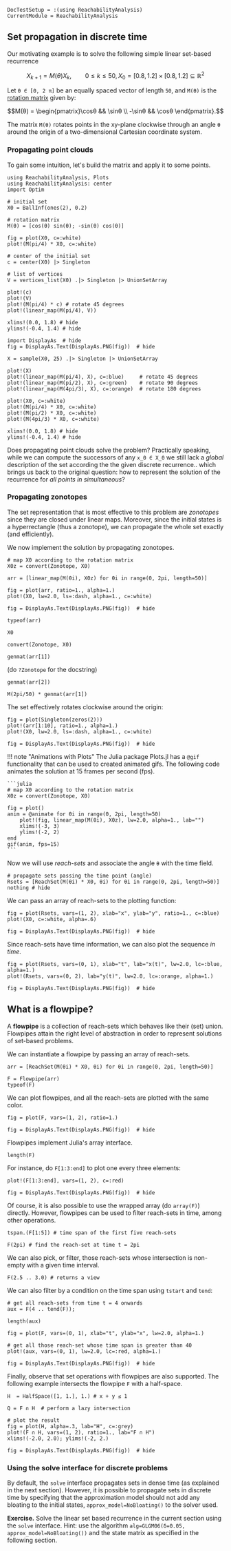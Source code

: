 ```@meta
DocTestSetup = :(using ReachabilityAnalysis)
CurrentModule = ReachabilityAnalysis
```

## Set propagation in discrete time

Our motivating example is to solve the following simple linear set-based recurrence

```math
X_{k+1} = M(θ) X_k, \qquad 0 ≤ k ≤ 50, X_0 = [0.8, 1.2] \times [0.8, 1.2] ⊆ \mathbb{R}^2
```

Let ``θ ∈ [0, 2 π]`` be an equally spaced vector of length ``50``, and ``M(θ)`` is the [rotation matrix](https://en.wikipedia.org/wiki/Rotation_matrix) given by:

```math
M(θ) = \begin{pmatrix}\cosθ && \sinθ \\ -\sinθ && \cosθ \end{pmatrix}.
```

The matrix ``M(θ)`` rotates points in the xy-plane clockwise through an angle ``θ`` around the origin of a two-dimensional Cartesian coordinate system.

### Propagating point clouds

To gain some intuition, let's build the matrix and apply it to some points.

```@example discrete_propagation
using ReachabilityAnalysis, Plots
using ReachabilityAnalysis: center
import Optim

# initial set
X0 = BallInf(ones(2), 0.2)

# rotation matrix
M(θ) = [cos(θ) sin(θ); -sin(θ) cos(θ)]
```

```@example discrete_propagation
fig = plot(X0, c=:white)
plot!(M(pi/4) * X0, c=:white)

# center of the initial set
c = center(X0) |> Singleton

# list of vertices
V = vertices_list(X0) .|> Singleton |> UnionSetArray

plot!(c)
plot!(V)
plot!(M(pi/4) * c) # rotate 45 degrees
plot!(linear_map(M(pi/4), V))

xlims!(0.0, 1.8) # hide
ylims!(-0.4, 1.4) # hide

import DisplayAs  # hide
fig = DisplayAs.Text(DisplayAs.PNG(fig))  # hide
```

```@example discrete_propagation
X = sample(X0, 25) .|> Singleton |> UnionSetArray

plot!(X)
plot!(linear_map(M(pi/4), X), c=:blue)     # rotate 45 degrees
plot!(linear_map(M(pi/2), X), c=:green)    # rotate 90 degrees
plot!(linear_map(M(4pi/3), X), c=:orange)  # rotate 180 degrees

plot!(X0, c=:white)
plot!(M(pi/4) * X0, c=:white)
plot!(M(pi/2) * X0, c=:white)
plot!(M(4pi/3) * X0, c=:white)

xlims!(0.0, 1.8) # hide
ylims!(-0.4, 1.4) # hide
```

Does propagating point clouds solve the problem?
Practically speaking, while we can compute the successors of any
``x_0 ∈ X_0`` we still lack a *global* description of the set according
the the given discrete recurrence.. which brings us back to the original question:
how to represent the solution of the recurrence for *all points in simultaneous*?


### Propagating zonotopes

The set representation that is most effective to this problem are *zonotopes* since
they are closed under linear maps. Moreover, since the initial states is a
hyperrectangle (thus a zonotope), we can propagate the whole set exactly (and efficiently).

We now implement the solution by propagating zonotopes.

```@example discrete_propagation
# map X0 according to the rotation matrix
X0z = convert(Zonotope, X0)

arr = [linear_map(M(θi), X0z) for θi in range(0, 2pi, length=50)]

fig = plot(arr, ratio=1., alpha=1.)
plot!(X0, lw=2.0, ls=:dash, alpha=1., c=:white)

fig = DisplayAs.Text(DisplayAs.PNG(fig))  # hide
```

```@example discrete_propagation
typeof(arr)
```

```@example discrete_propagation
X0
```

```@example discrete_propagation
convert(Zonotope, X0)
```

```@example discrete_propagation
genmat(arr[1])
```

(do `?Zonotope` for the docstring)

```@example discrete_propagation
genmat(arr[2])
```

```@example discrete_propagation
M(2pi/50) * genmat(arr[1])
```

The set effectively rotates clockwise around the origin:

```@example discrete_propagation
fig = plot(Singleton(zeros(2)))
plot!(arr[1:10], ratio=1., alpha=1.)
plot!(X0, lw=2.0, ls=:dash, alpha=1., c=:white)

fig = DisplayAs.Text(DisplayAs.PNG(fig))  # hide
```

!!! note "Animations with Plots"
    The Julia package Plots.jl has a `@gif` functionality that can be used
    to created animated gifs. The following code animates the solution at 15 frames per second (fps).

    ```julia
    # map X0 according to the rotation matrix
    X0z = convert(Zonotope, X0)

    fig = plot()
    anim = @animate for θi in range(0, 2pi, length=50)
        plot!(fig, linear_map(M(θi), X0z), lw=2.0, alpha=1., lab="")
        xlims!(-3, 3)
        ylims!(-2, 2)
    end
    gif(anim, fps=15)
    ```

Now we will use *reach-sets* and associate the angle ``θ`` with the time field.

```@example discrete_propagation
# propagate sets passing the time point (angle)
Rsets = [ReachSet(M(θi) * X0, θi) for θi in range(0, 2pi, length=50)]
nothing # hide
```

We can pass an array of reach-sets to the plotting function:

```@example discrete_propagation
fig = plot(Rsets, vars=(1, 2), xlab="x", ylab="y", ratio=1., c=:blue)
plot!(X0, c=:white, alpha=.6)

fig = DisplayAs.Text(DisplayAs.PNG(fig))  # hide
```

Since reach-sets have time information, we can also plot the sequence *in time*.

```@example discrete_propagation
fig = plot(Rsets, vars=(0, 1), xlab="t", lab="x(t)", lw=2.0, lc=:blue, alpha=1.)
plot!(Rsets, vars=(0, 2), lab="y(t)", lw=2.0, lc=:orange, alpha=1.)

fig = DisplayAs.Text(DisplayAs.PNG(fig))  # hide
```

## What is a flowpipe?

A **flowpipe** is a collection of reach-sets which behaves like their (set) union. Flowpipes attain the right level of abstraction in order to represent solutions of set-based problems.

We can instantiate a flowpipe by passing an array of reach-sets.

```@example discrete_propagation
arr = [ReachSet(M(θi) * X0, θi) for θi in range(0, 2pi, length=50)]

F = Flowpipe(arr)
typeof(F)
```

We can plot flowpipes, and all the reach-sets are plotted with the same color.

```@example discrete_propagation
fig = plot(F, vars=(1, 2), ratio=1.)

fig = DisplayAs.Text(DisplayAs.PNG(fig))  # hide
```

Flowpipes implement Julia's array interface.

```@example discrete_propagation
length(F)
```

For instance, do `F[1:3:end]` to plot one every three elements:

```@example discrete_propagation
plot!(F[1:3:end], vars=(1, 2), c=:red)

fig = DisplayAs.Text(DisplayAs.PNG(fig))  # hide
```

Of course, it is also possible to use the wrapped array (do `array(F)`) directly. However, flowpipes can be used to filter reach-sets in time, among other operations.

```@example discrete_propagation
tspan.(F[1:5]) # time span of the first five reach-sets
```

```@example discrete_propagation
F(2pi) # find the reach-set at time t = 2pi
```

We can also pick, or filter, those reach-sets whose intersection is non-empty with
a given time interval.

```@example discrete_propagation
F(2.5 .. 3.0) # returns a view
```

We can also filter by a condition on the time span using `tstart` and `tend`:

```@example discrete_propagation
# get all reach-sets from time t = 4 onwards
aux = F(4 .. tend(F));

length(aux)
```

```@example discrete_propagation
fig = plot(F, vars=(0, 1), xlab="t", ylab="x", lw=2.0, alpha=1.)

# get all those reach-set whose time span is greater than 40
plot!(aux, vars=(0, 1), lw=2.0, lc=:red, alpha=1.)

fig = DisplayAs.Text(DisplayAs.PNG(fig))  # hide
```

Finally, observe that set operations with flowpipes are also supported. The following
example intersects the flowpipe ``F`` with a half-space.

```@example discrete_propagation
H  = HalfSpace([1, 1.], 1.) # x + y ≤ 1

Q = F ∩ H  # perform a lazy intersection

# plot the result
fig = plot(H, alpha=.3, lab="H", c=:grey)
plot!(F ∩ H, vars=(1, 2), ratio=1., lab="F ∩ H")
xlims!(-2.0, 2.0); ylims!(-2, 2.)

fig = DisplayAs.Text(DisplayAs.PNG(fig))  # hide
```

### Using the solve interface for discrete problems

By default, the `solve` interface propagates sets in dense time (as explained in the next section).
However, it is possible to propagate sets in discrete time by specifying that the approximation model should not add any bloating to the initial states, `approx_model=NoBloating()` to the solver used.

**Exercise.** Solve the linear set based recurrence in the current section using the `solve` interface.
Hint: use the algorithm `alg=GLGM06(δ=0.05, approx_model=NoBloating())` and the state matrix as
specified in the following section.
